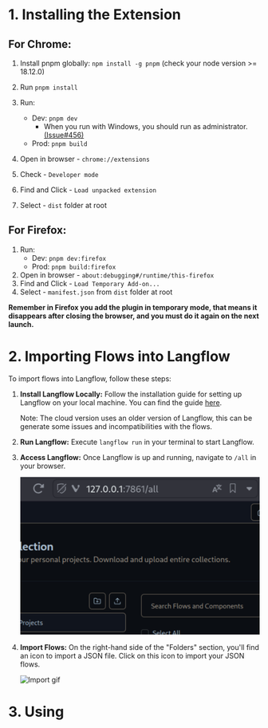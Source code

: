 # 1. Installing the Extension

## For Chrome: <a name="chrome"></a>

1. Install pnpm globally: `npm install -g pnpm` (check your node version >= 18.12.0)
2. Run `pnpm install`

3. Run:
    - Dev: `pnpm dev`
      - When you run with Windows, you should run as administrator. [(Issue#456)](https://github.com/Jonghakseo/chrome-extension-boilerplate-react-vite/issues/456)
    - Prod: `pnpm build`
4. Open in browser - `chrome://extensions`
5. Check - `Developer mode`
6. Find and Click - `Load unpacked extension`
7. Select - `dist` folder at root

## For Firefox: <a name="firefox"></a>

1. Run:
    - Dev: `pnpm dev:firefox`
    - Prod: `pnpm build:firefox`
2. Open in browser - `about:debugging#/runtime/this-firefox`
3. Find and Click - `Load Temporary Add-on...`
4. Select - `manifest.json` from `dist` folder at root

**Remember in Firefox you add the plugin in temporary mode, that means it disappears after closing the browser, and you must do it again on the next launch.**

# 2. Importing Flows into Langflow

To import flows into Langflow, follow these steps:

1. **Install Langflow Locally:**
   Follow the installation guide for setting up Langflow on your local machine. You can find the guide [here](https://docs.langflow.org/getting-started/install-langflow).

   Note: The cloud version uses an older version of Langflow, this can be generate some issues and incompatibilities with the flows.

2. **Run Langflow:**
   Execute `langflow run` in your terminal to start Langflow.

3. **Access Langflow:**
   Once Langflow is up and running, navigate to `/all` in your browser.

   ![alt text](assets/image-2.png)

4. **Import Flows:**
   On the right-hand side of the "Folders" section, you'll find an icon to import a JSON file. Click on this icon to import your JSON flows.
   
    ![Import gif](assets/import.GIF)

# 3. Using

